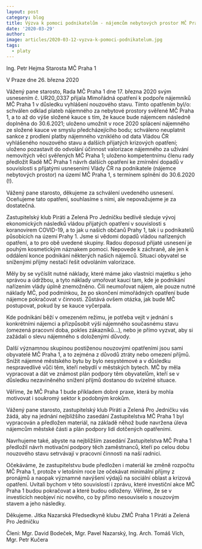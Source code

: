 ```yaml
---
layout: post
category: blog
title: Výzva k pomoci podnikatelům - nájemcům nebytových prostor MČ Praha 1, občanům Prahy 1, kteří mají pronajaté bytové a nebytové prostory a úředníkům radnice Prahy 1
date: '2020-03-29'
author: 
image: articles/2020-03-12-vyzva-k-pomoci-podnikatelum.jpg
tags:
  - platy
---
```


Ing. Petr Hejma
Starosta MČ Praha 1

V Praze dne 26. března 2020

Vážený pane starosto,
Rada MČ Praha 1 dne 17. března 2020 svým usnesením č. UR20_0337 přijala Mimořádná opatření k podpoře nájemníků MČ Praha 1 v důsledku vyhlášení nouzového stavu. Tímto opatřením byl/o: schválen odklad plateb nájemného za nebytové prostory svěřené MČ Praha 1, a to až do výše složené kauce s tím, že kauce bude nájemcem následně doplněna do 30.6.2021; uloženo umožnit v roce 2020 splácení nájemného ze složené kauce ve smyslu předcházejícího bodu; schváleno neuplatnit sankce z prodlení platby nájemného vzniklého od data Vládou ČR vyhlášeného nouzového stavu a dalších přijatých krizových opatření; uloženo pozastavit do odvolání účinnost valorizace nájemného za užívání nemovitých věcí svěřených MČ Praha 1; uloženo kompetentnímu členu rady předložit Radě MČ Praha 1 návrh dalších opatření ke zmírnění dopadů v souvislosti s přijatými usneseními Vlády ČR na podnikatele (nájemce nebytových prostor) na území MČ Praha 1, s termínem splnění do 30.6.2020 (!). 

Vážený pane starosto, děkujeme za schválení  uvedeného usnesení. Oceňujeme tato opatření, souhlasíme s nimi, ale nepovažujeme je za dostatečná.

Zastupitelský klub Piráti a Zelená Pro Jedničku bedlivě sleduje vývoj ekonomických následků vládou  přijatých opatření v souvislosti s koranovirem COVID-19, a to jak u našich občanů Prahy 1, tak i  u podnikatelů působících na území Prahy 1. Jsme si vědomi dopadů vládou nařízených opatření, a to pro obě uvedené skupiny. Radou doposud přijaté usnesení je pouhým kosmetickým náznakem pomoci. Nepovede k záchraně, ale jen k oddálení konce podnikání některých našich nájemců. Situaci obyvatel se sníženými příjmy nestačí řešit odvoláním valorizace.

Měly by se vyčíslit nutné náklady, které máme jako vlastníci majetku s jeho správou a údržbou, a tyto náklady umořovat kaucí tam, kde je podnikání nařízením vlády úplně znemožněno. Čili neumořovat nájem, ale pouze nutné náklady MČ, pod podmínkou, že po skončení mimořádných opatření bude nájemce pokračovat v činnosti. Zůstává ovšem otázka, jak bude MČ postupovat, pokud by se kauce vyčerpala.

Kde podnikání běží v omezeném režimu, je potřeba vejít v jednání s konkrétními nájemci a přizpůsobit výši nájemného současnému stavu (omezená pracovní doba, pokles zákazníků…), nebo je přímo vyzvat, aby si zažádali o slevu nájemného s doloženými důvody.

Další významnou skupinou postiženou nouzovými opatřeními jsou sami obyvatelé MČ Praha 1, a to zejména z důvodů ztráty nebo omezení příjmů. Snížit nájemné městského bytu by bylo nesystémové a v důsledku nespravedlivé vůči těm, kteří nebydlí v městských bytech. MČ by měla vypracovat a dát ve známost plán podpory těm obyvatelům, kteří se v důsledku nezaviněného snížení příjmů dostanou do svízelné situace.

Věříme, že MČ Praha 1 bude příkladem dobré praxe, která by mohla motivovat i soukromý sektor k podobným krokům. 

Vážený pane starosto, zastupitelský klub Piráti a Zelená Pro Jedničku vás žádá, aby na jednání nejbližšího zasedání Zastupitelstva MČ Praha 1 byl vypracován a předložen  materiál, na základě něhož bude navržena úleva nájemcům městské části a plán podpory lidí dotčených opatřeními.

Navrhujeme také, abyste na nejbližším zasedání Zastupitelstva MČ Praha 1 předložil návrh  motivační podpory těch zaměstnanců, kteří po celou dobu nouzového stavu  setrvávají v pracovní činnosti na naší radnici. 

Očekáváme, že zastupitelstvu bude předložen i materiál ke změně rozpočtu MČ Praha 1, protože v letošním roce lze očekávat minimální příjmy z pronájmů a naopak významné navýšení výdajů na sociální oblast a krizová opatření. Uvítali bychom v této souvislosti i zprávu, které investiční akce MČ Praha 1 budou pokračovat a které budou odloženy. Věříme, že se v investicích neobjeví nic nového, co by přímo nesouviselo s nouzovým stavem a jeho následky.

Děkujeme.
Jitka Nazarská
Předsedkyně klubu ZMČ Praha 1
Piráti a Zelená Pro Jedničku

Členi:
Mgr. David Bodeček, Mgr. Pavel Nazarský, Ing. Arch. Tomáš Vích, Mgr. Petr Kučera
